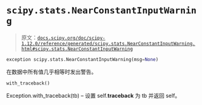 # `scipy.stats.NearConstantInputWarning`

> 原文：[`docs.scipy.org/doc/scipy-1.12.0/reference/generated/scipy.stats.NearConstantInputWarning.html#scipy.stats.NearConstantInputWarning`](https://docs.scipy.org/doc/scipy-1.12.0/reference/generated/scipy.stats.NearConstantInputWarning.html#scipy.stats.NearConstantInputWarning)

```py
exception scipy.stats.NearConstantInputWarning(msg=None)
```

在数据中所有值几乎相等时发出警告。

```py
with_traceback()
```

Exception.with_traceback(tb) – 设置 self.__traceback__ 为 tb 并返回 self。
